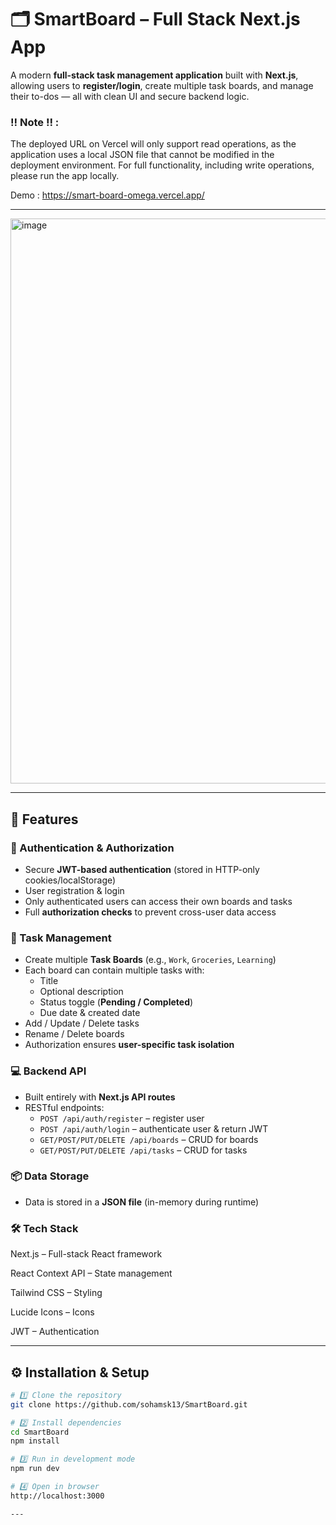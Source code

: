 # 🗂 SmartBoard – Full Stack Next.js App

A modern **full-stack task management application** built with **Next.js**, allowing users to **register/login**, create multiple task boards, and manage their to-dos — all with clean UI and secure backend logic.

### ‼️ Note ‼️ :

The deployed URL on Vercel will only support read operations, as the application uses a local JSON file that cannot be modified in the deployment environment.
For full functionality, including write operations, please run the app locally.

Demo : https://smart-board-omega.vercel.app/

---

<img width="1896" height="904" alt="image" src="https://github.com/user-attachments/assets/1925727f-0da1-4dc9-9c11-570d76acd4ad" />

---


## 🚀 Features

### 🔐 Authentication & Authorization
- Secure **JWT-based authentication** (stored in HTTP-only cookies/localStorage)
- User registration & login
- Only authenticated users can access their own boards and tasks
- Full **authorization checks** to prevent cross-user data access

### 📝 Task Management
- Create multiple **Task Boards** (e.g., `Work`, `Groceries`, `Learning`)
- Each board can contain multiple tasks with:
  - Title
  - Optional description
  - Status toggle (**Pending / Completed**)
  - Due date & created date
- Add / Update / Delete tasks
- Rename / Delete boards
- Authorization ensures **user-specific task isolation**

### 💻 Backend API
- Built entirely with **Next.js API routes**
- RESTful endpoints:
  - `POST /api/auth/register` – register user
  - `POST /api/auth/login` – authenticate user & return JWT
  - `GET/POST/PUT/DELETE /api/boards` – CRUD for boards
  - `GET/POST/PUT/DELETE /api/tasks` – CRUD for tasks

### 📦 Data Storage
- Data is stored in a **JSON file** (in-memory during runtime)

### 🛠 Tech Stack

Next.js – Full-stack React framework

React Context API – State management

Tailwind CSS – Styling

Lucide Icons – Icons

JWT – Authentication

---





## ⚙️ Installation & Setup

```bash
# 1️⃣ Clone the repository
git clone https://github.com/sohamsk13/SmartBoard.git

# 2️⃣ Install dependencies
cd SmartBoard
npm install

# 3️⃣ Run in development mode
npm run dev

# 4️⃣ Open in browser
http://localhost:3000

---

